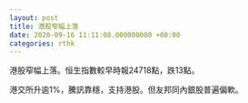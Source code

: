 ```yaml
---
layout: post
title: 港股窄幅上落
date: 2020-09-16 11:11:08.000000000 +08:00
categories: rthk
---
```


港股窄幅上落。恒生指數較早時報24718點，跌13點。

港交所升逾1%，騰訊靠穩，支持港股。但友邦同內銀股普遍偏軟。
